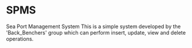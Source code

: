 # SPMS
Sea Port Management System
This is a simple system developed by the 'Back_Benchers' group which can perform insert, update, view and delete operations.
